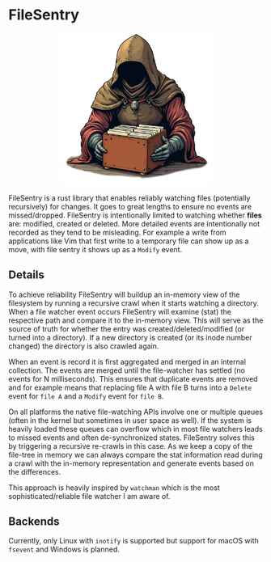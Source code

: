# FileSentry

<p align="center">
  <img src="filesentry.png" width="300px">
</p>

FileSentry is a rust library  that enables reliably watching files (potentially recursively) for changes. It goes to great lengths to ensure no events are missed/dropped. FileSentry is intentionally limited to watching whether **files** are: modified, created or deleted. More detailed events are intentionally not recorded as they tend to be misleading. For example a write from applications like Vim that first write to a temporary file can show up as a move, with file sentry it shows up as a `Modify` event.

## Details 


To achieve reliability FileSentry will buildup an in-memory view of the filesystem by running a recursive crawl when it starts watching a directory. When a file watcher event occurs FileSentry will examine (stat) the respective path and compare it to the in-memory view. This will serve as the source of truth for whether the entry was created/deleted/modified (or turned into a directory). If a new directory is created (or its inode number changed) the directory is also crawled again.

When an event is record it is first aggregated and merged in an internal collection. The events are merged until the file-watcher has settled (no events for N milliseconds). This ensures that duplicate events are removed and for example means that replacing file A with file B turns into a `Delete` event for `file A` and a `Modify` event for `file B`.

On all platforms the native file-watching APIs involve one or multiple queues (often in the kernel but sometimes in user space as well). If the system is heavily loaded these queues can overflow which in most file watchers leads to missed events and often de-synchronized states. FileSentry solves this by triggering a recursive re-crawls in this case. As we keep a copy of the file-tree in memory we can always compare the stat information read during a crawl with the in-memory representation and generate events based on the differences.


This approach is heavily inspired by `watchman` which is the most sophisticated/reliable file watcher I am aware of.

## Backends

Currently, only Linux with `inotify` is supported but support for macOS with `fsevent` and Windows is planned.
